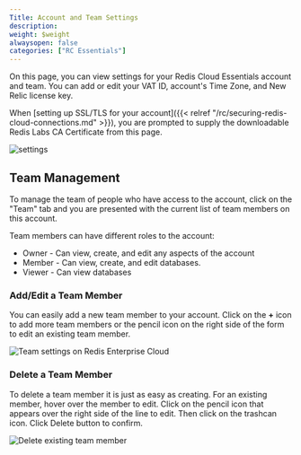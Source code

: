 ```yaml
---
Title: Account and Team Settings
description:
weight: $weight
alwaysopen: false
categories: ["RC Essentials"]
---
```

On this page, you can view settings for your Redis Cloud Essentials
account and team. You can add or edit your VAT ID, account's Time Zone,
and New Relic license key.

When [setting up SSL/TLS for your
account]({{< relref "/rc/securing-redis-cloud-connections.md" >}}),
you are prompted to supply the downloadable Redis Labs CA
Certificate from this page.

![settings](/images/rc/settings.png?width=1000&height=782)

## Team Management

To manage the team of people who have access to the account, click on
the "Team" tab and you are presented with the current list of team
members on this account.

Team members can have different roles to the account:

- Owner - Can view, create, and edit any aspects of the account
- Member - Can view, create, and edit databases.
- Viewer - Can view databases

### Add/Edit a Team Member

You can easily add a new team member to your account. Click on the
**+** icon to add more team members or the pencil icon on the right
side of the form to edit an existing team member.

![Team settings on Redis Enterprise
Cloud](/images/rc/settings_team.png?width=1000&height=454)

### Delete a Team Member

To delete a team member it is just as easy as creating. For an existing
member, hover over the member to edit. Click on the pencil icon that
appears over the right side of the line to edit. Then click on the
trashcan icon. Click Delete button to confirm.

![Delete existing team
member](/images/rc/team-settings2.jpg?width=800&height=302)
